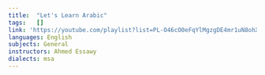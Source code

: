 ```yaml
---
title:  "Let's Learn Arabic"
tags:   []
link: 'https://youtube.com/playlist?list=PL-O46cO0eFqYlMgzgDE4mr1uN8ohXRcLO&si=j2DLMt8tYpeRRn90'
languages: English
subjects: General
instructors: Ahmed Essawy
dialects: msa
---
```

